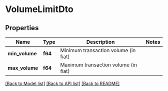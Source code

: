 # VolumeLimitDto

## Properties

Name | Type | Description | Notes
------------ | ------------- | ------------- | -------------
**min_volume** | **f64** | Minimum transaction volume (in fiat) | 
**max_volume** | **f64** | Maximum transaction volume (in fiat) | 

[[Back to Model list]](../README.md#documentation-for-models) [[Back to API list]](../README.md#documentation-for-api-endpoints) [[Back to README]](../README.md)


